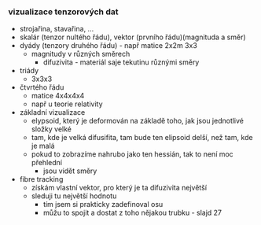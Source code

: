 ### vizualizace tenzorových dat
- strojařina, stavařina, ...
- skalár (tenzor nultého řádu), vektor (prvního řádu)(magnituda a směr)
- dyády (tenzory druhého řádu) - např matice 2x2m 3x3
  - magnitudy v různých směrech
    - difuzivita - materiál saje tekutinu různými směry
- triády
  - 3x3x3
- čtvrtého řádu
  - matice 4x4x4x4
  - např u teorie relativity
- základní vizualizace
  - elypsoid, který je deformován na základě toho, jak jsou jednotlivé složky velké
  - tam, kde je velká difusifita, tam bude ten elipsoid delší, než tam, kde je malá
  - pokud to zobrazíme nahrubo jako ten hessián, tak to není moc přehlední
    - jsou vidět směry
- fibre tracking
  -  získám vlastní vektor, pro který je ta difuzivita největší
  - sleduji tu největší hodnotu
    -  tím jsem si prakticky zadefinoval osu
      -  můžu to spojit a dostat z toho nějakou trubku - slajd 27
